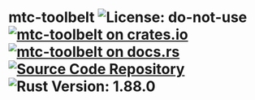 # mtc-toolbelt ![License: do-not-use](https://img.shields.io/badge/license-do--not--use-blue) [![mtc-toolbelt on crates.io](https://img.shields.io/crates/v/mtc-toolbelt)](https://crates.io/crates/mtc-toolbelt) [![mtc-toolbelt on docs.rs](https://docs.rs/mtc-toolbelt/badge.svg)](https://docs.rs/mtc-toolbelt) [![Source Code Repository](https://img.shields.io/badge/Code-On%20GitHub-blue?logo=GitHub)](https://github.com/mtc/mtc) ![Rust Version: 1.88.0](https://img.shields.io/badge/rustc-1.88.0-orange.svg)


